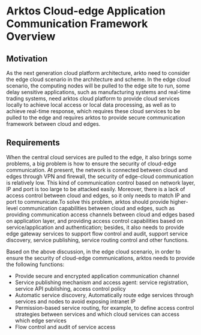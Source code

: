 # Arktos Cloud-edge Application Communication Framework Overview

## Motivation

As the next generation cloud platform architecture, arkto need to consider the edge cloud scenario in the architecture and scheme. In the edge cloud scenario, the computing nodes will be pulled to the edge site to run, some delay sensitive applications, such as manufacturing systems and real-time trading systems, need arktos cloud platform to provide cloud services locally to achieve local access or local data processing, as well as to achieve real-time response, which requires these cloud services to be pulled to the edge and requires arktos to provide secure communication framework between cloud and edges.

## Requirements

When the central cloud services are pulled to the edge, it also brings some problems, a big problem is how to ensure the security of cloud-edge communication. At present, the network is connected between cloud and edges through VPN and firewall, the security of edge-cloud communication is relatively low. This kind of communication control based on network layer, IP and port is too large to be attacked easily. Moreover, there is a lack of access control between cloud and edges, so it only needs to match IP and port to communicate.To solve this problem, arktos should provide higher-level communication capabilities between cloud and edges, such as providing communication access channels between cloud and edges based on application layer, and providing access control capabilities based on service/application and authentication; besides, it also needs to provide edge gateway services to support flow control and audit, support service discovery, service publishing, service routing control and other functions.

Based on the above discussion, in the edge cloud scenario, in order to ensure the security of cloud-edge communications, arktos needs to provide the following functions:

* Provide secure and encrypted application communication channel
* Service publishing mechanism and access agent: service registration, service API publishing, access control policy
* Automatic service discovery, Automatically route edge services through services and nodes to avoid exposing intranet IP
* Permission-based service routing, for example, to define access control strategies between services and which cloud services can access which edge services
* Flow control and audit of service access
